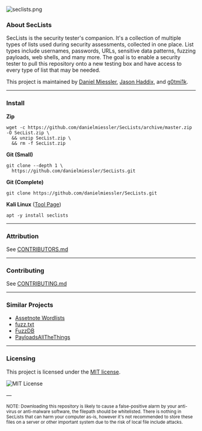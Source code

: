 ![seclists.png](https://danielmiessler.com/images/seclists-long.png "seclists.png")

### About SecLists

SecLists is the security tester's companion. It's a collection of multiple types of lists used during security assessments, collected in one place. List types include usernames, passwords, URLs, sensitive data patterns, fuzzing payloads, web shells, and many more. The goal is to enable a security tester to pull this repository onto a new testing box and have access to every type of list that may be needed.

This project is maintained by [Daniel Miessler](https://danielmiessler.com/), [Jason Haddix](https://twitter.com/Jhaddix), and [g0tmi1k](https://blog.g0tmi1k.com/).

- - -

### Install

**Zip**

```
wget -c https://github.com/danielmiessler/SecLists/archive/master.zip -O SecList.zip \
  && unzip SecList.zip \
  && rm -f SecList.zip
```

**Git (Small)**

```
git clone --depth 1 \
  https://github.com/danielmiessler/SecLists.git
```

**Git (Complete)**

```
git clone https://github.com/danielmiessler/SecLists.git
```

**Kali Linux** ([Tool Page](https://www.kali.org/tools/seclists/))

```
apt -y install seclists
```

- - -

### Attribution

See [CONTRIBUTORS.md](CONTRIBUTORS.md)

- - -

### Contributing

See [CONTRIBUTING.md](CONTRIBUTING.md)

- - -

### Similar Projects

- [Assetnote Wordlists](https://wordlists.assetnote.io/)
- [fuzz.txt](https://github.com/Bo0oM/fuzz.txt)
- [FuzzDB](https://github.com/fuzzdb-project/fuzzdb)
- [PayloadsAllTheThings](https://github.com/swisskyrepo/PayloadsAllTheThings)

- - -

### Licensing

This project is licensed under the [MIT license](LICENSE).

![MIT License](https://danielmiessler.com/images/mitlicense.png)

—

<sup>NOTE: Downloading this repository is likely to cause a false-positive alarm by your anti-virus or anti-malware software, the filepath should be whitelisted. There is nothing in SecLists that can harm your computer as-is, however it's not recommended to store these files on a server or other important system due to the risk of local file include attacks.</sup>
